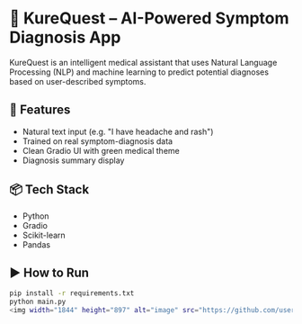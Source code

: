 
# 💚 KureQuest – AI-Powered Symptom Diagnosis App

KureQuest is an intelligent medical assistant that uses Natural Language Processing (NLP) and machine learning to predict potential diagnoses based on user-described symptoms.

## 🚀 Features
- Natural text input (e.g. "I have headache and rash")
- Trained on real symptom-diagnosis data
- Clean Gradio UI with green medical theme
- Diagnosis summary display

## 📦 Tech Stack
- Python
- Gradio
- Scikit-learn
- Pandas

## ▶️ How to Run
```bash
pip install -r requirements.txt
python main.py
<img width="1844" height="897" alt="image" src="https://github.com/user-attachments/assets/305addfc-b7be-4894-9f5b-ed727535f981" />
